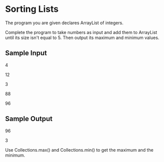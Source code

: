 # Sorting Lists

The program you are given declares ArrayList of integers.

Complete the program to take numbers as input and add them to ArrayList until its size isn't equal to 5. Then output its maximum and minimum values.

## Sample Input

4

12

3

88

96

## Sample Output

96

3

Use Collections.max() and Collections.min() to get the maximum and the minimum.
